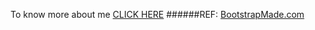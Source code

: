 To know more about me [CLICK HERE](https://luhsuan24.github.io/)
######REF: [BootstrapMade.com](https://bootstrapmade.com/laura-free-creative-bootstrap-theme/)
